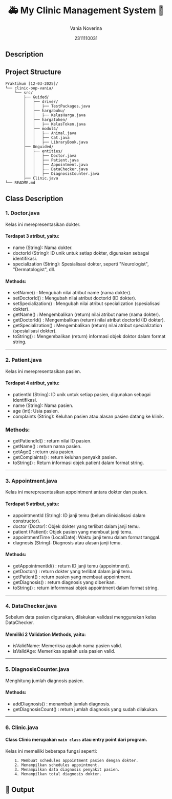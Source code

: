 # <h1 align="center"> 🚑 My Clinic Management System 🏥</h1>
<p align="center">Vania Noverina</p>
<p align="center">2311110031</p>

## Description


## Project Structure
```
Praktikum [12-03-2025]/
└── clinic-oop-vania/
    └── src/
        ├── Guided/
        │   ├── driver/
        │   │   ├── TestPackages.java
        │   ├── hargabuku/
        │   │   ├── KelasHarga.java
        │   ├── hargatoken/
        │   │   ├── KelasToken.java
        │   ├── modul4/
        │   │   ├── Animal.java
        │   │   ├── Cat.java
        │   │   ├── LibraryBook.java
        ├── Unguided/
        │   ├── entities/
        │   │   ├── Doctor.java
        │   │   ├── Patient.java
        │   │   ├── Appointment.java
        │   │   ├── DataChecker.java
        │   │   ├── DiagnosisCounter.java
        ├── Clinic.java
└── README.md
```

## Class Description
### 1. Doctor.java
  Kelas ini merepresentasikan dokter.
  #### Terdapat 3 atribut, yaitu:
   - name (String): Nama dokter.
   - doctorId (String): ID unik untuk setiap dokter, digunakan sebagai identifikasi.
   - specialization (String): Spesialisasi dokter, seperti "Neurologist", "Dermatologist", dll.
     
  #### Methods:
  - setName() : Mengubah nilai atribut name (nama dokter).
  - setDoctorId() : Mengubah nilai atribut doctorId (ID dokter).
  - setSpecialization() : Mengubah nilai atribut specialization (spesialisasi dokter).
  - getName() : Mengembalikan (return) nilai atribut name (nama dokter).
  - getDoctorId() : Mengembalikan (return) nilai atribut doctorId (ID dokter).
  - getSpecialization() : Mengembalikan (return) nilai atribut specialization (spesialisasi dokter).
  - toString() : Mengembalikan (return) informasi objek doktor dalam format string.

---

### 2. Patient.java
Kelas ini merepresentasikan pasien.
#### Terdapat 4 atribut, yaitu:
- patientId (String): ID unik untuk setiap pasien, digunakan sebagai identifikasi.
- name (String): Nama pasien.
- age (int): Usia pasien.
- complaints (String): Keluhan pasien atau alasan pasien datang ke klinik.

### Methods:
- getPatiendId() : return nilai ID pasien.
- getName() : return nama pasien.
- getAge() : return usia pasien.
- getComplaints() : return keluhan penyakit pasien.
- toString() : Return informasi objek patient dalam format string.

---

### 3. Appointment.java
Kelas ini merepresentasikan appointment antara dokter dan pasien.
#### Terdapat 5 atribut, yaitu:
- appointmentId (String): ID janji temu (belum diinisialisasi dalam constructor).
- doctor (Doctor): Objek dokter yang terlibat dalam janji temu.
- patient (Patient): Objek pasien yang membuat janji temu.
- appointmentTime (LocalDate): Waktu janji temu dalam format tanggal.
- diagnosis (String): Diagnosis atau alasan janji temu.

#### Methods:
- getAppointmentId() : return ID janji temu (appointment).
- getDoctor() : return dokter yang terlibat dalam janji temu.
- getPatient() : return pasien yang membuat appointment.
- getDiagnosis() : return diagnosis yang diberikan.
- toString() : return informmasi objek appointment dalam format string.

---

### 4. DataChecker.java
Sebelum data pasien digunakan, dilakukan validasi menggunakan kelas DataChecker.
#### Memiliki 2 Validation Methods, yaitu:
- isValidName: Memeriksa apakah nama pasien valid.
- isValidAge: Memeriksa apakah usia pasien valid.

---

### 5. DiagnosisCounter.java
Menghitung jumlah diagnosis pasien.
#### Methods:
- addDiagnosis() : menambah jumlah diagnosis.
- getDiagnosisCount() : return jumlah diagnosis yang sudah dilakukan.

---

### 6. Clinic.java
#### Class Clinic merupakan `main class` atau entry point dari program. 
Kelas ini memeiliki beberapa fungsi seperti:
```
    1. Membuat schedules appointment pasien dengan dokter.
    2. Menampilkan schedules appointment.
    3. Menampilkan data diagnosis penyakit pasien.
    4. Menampilkan total diagnosis dokter.
```

## 🚀 Output 



















